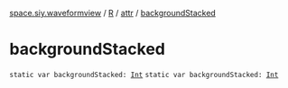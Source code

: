 [space.siy.waveformview](../../index.md) / [R](../index.md) / [attr](index.md) / [backgroundStacked](./background-stacked.md)

# backgroundStacked

`static var backgroundStacked: `[`Int`](https://kotlinlang.org/api/latest/jvm/stdlib/kotlin/-int/index.html)
`static var backgroundStacked: `[`Int`](https://kotlinlang.org/api/latest/jvm/stdlib/kotlin/-int/index.html)